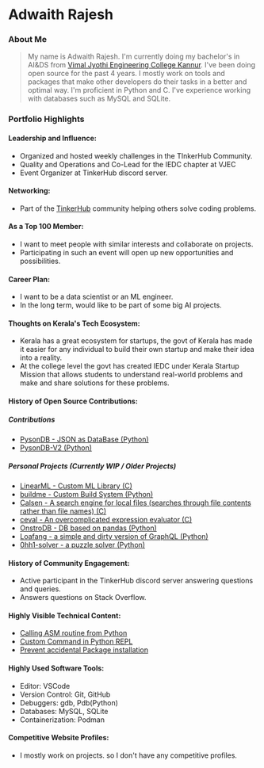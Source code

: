 # Adwaith Rajesh

### About Me

> My name is Adwaith Rajesh. I'm currently doing my bachelor's in AI&DS from [Vimal Jyothi Engineering College Kannur](https://www.vjec.ac.in/).
> I've been doing open source for the past 4 years. I mostly work on tools and packages that make
> other developers do their tasks in a better and optimal way.
> I'm proficient in Python and C. I've experience working with databases such as MySQL and SQLite.

### Portfolio Highlights

#### Leadership and Influence:

- Organized and hosted weekly challenges in the TInkerHub Community.
- Quality and Operations and Co-Lead for the IEDC chapter at VJEC
- Event Organizer at TinkerHub discord server.

#### Networking:

- Part of the [TinkerHub](tinkerhub.org) community helping others solve coding problems.

#### As a Top 100 Member:

- I want to meet people with similar interests and collaborate on projects.
- Participating in such an event will open up new opportunities and possibilities.

#### Career Plan:

- I want to be a data scientist or an ML engineer.
- In the long term, would like to be part of some big AI projects.

#### Thoughts on Kerala's Tech Ecosystem:

- Kerala has a great ecosystem for startups, the govt of Kerala has made it easier for any
  individual to build their own startup and make their idea into a reality.
- At the college level the govt has created IEDC under Kerala Startup Mission that allows
  students to understand real-world problems and make and share solutions for these problems.

#### History of Open Source Contributions:

##### Contributions

- [PysonDB - JSON as DataBase (Python)](https://github.com/pysonDB/pysonDB)
- [PysonDB-V2 (Python)](https://github.com/pysonDB/pysonDB-v2)

##### Personal Projects (Currently WIP / Older Projects)

- [LinearML - Custom ML Library (C)](https://github.com/Adwaith-Rajesh/LinearML)
- [buildme - Custom Build System (Python)](https://github.com/Adwaith-Rajesh/buildme)
- [Calsen - A search engine for local files (searches through file contents rather than file names) (C)](https://github.com/Adwaith-Rajesh/calsen)
- [ceval - An overcomplicated expression evaluator (C)](https://github.com/Adwaith-Rajesh/c_eval)
- [OnstroDB - DB based on pandas (Python)](https://github.com/Adwaith-Rajesh/onstro-db)
- [Loafang - a simple and dirty version of GraphQL (Python)](https://github.com/Adwaith-Rajesh/loafang)
- [0hh1-solver - a puzzle solver (Python)](https://github.com/Adwaith-Rajesh/0hh1-solver)

#### History of Community Engagement:

- Active participant in the TinkerHub discord server answering questions and queries.
- Answers questions on Stack Overflow.

#### Highly Visible Technical Content:

- [Calling ASM routine from Python](https://adwaith.hashnode.dev/calling-assembly-function-from-python)
- [Custom Command in Python REPL](https://adwaith.hashnode.dev/custom-commands-in-python-idle)
- [Prevent accidental Package installation](https://adwaith.hashnode.dev/prevent-accidental-package-installation-to-system-python)

#### Highly Used Software Tools:

- Editor: VSCode
- Version Control: Git, GitHub
- Debuggers: gdb, Pdb(Python)
- Databases: MySQL, SQLite
- Containerization: Podman

#### Competitive Website Profiles:

- I mostly work on projects. so I don't have any competitive profiles.
